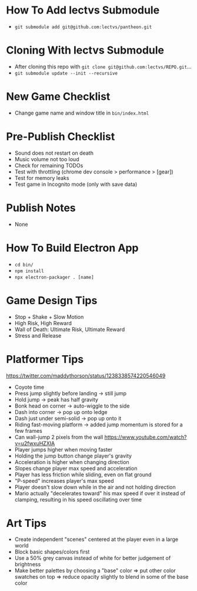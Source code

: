 # How To Add lectvs Submodule
- `git submodule add git@github.com:lectvs/pantheon.git`

# Cloning With lectvs Submodule
- After cloning this repo with `git clone git@github.com:lectvs/REPO.git`...
- `git submodule update --init --recursive`

# New Game Checklist
- Change game name and window title in `bin/index.html`

# Pre-Publish Checklist
- Sound does not restart on death
- Music volume not too loud
- Check for remaining TODOs
- Test with throttling (chrome dev console > performance > [gear])
- Test for memory leaks
- Test game in Incognito mode (only with save data)

# Publish Notes
- None

# How To Build Electron App
- `cd bin/`
- `npm install`
- `npx electron-packager . [name]`

# Game Design Tips
- Stop + Shake + Slow Motion
- High Risk, High Reward
- Wall of Death: Ultimate Risk, Ultimate Reward
- Stress and Release

# Platformer Tips
https://twitter.com/maddythorson/status/1238338574220546049
- Coyote time
- Press jump slightly before landing -> still jump
- Hold jump -> peak has half gravity
- Bonk head on corner -> auto-wiggle to the side
- Dash into corner -> pop up onto ledge
- Dash just under semi-solid -> pop up onto it
- Riding fast-moving platform -> added jump momentum is stored for a few frames
- Can wall-jump 2 pixels from the wall
https://www.youtube.com/watch?v=u2fwxuHZXIA
- Player jumps higher when moving faster
- Holding the jump button change player's gravity
- Acceleration is higher when changing direction
- Slopes change player max speed and acceleration
- Player has less friction while sliding, even on flat ground
- "P-speed" increases player's max speed
- Player doesn't slow down while in the air and not holding direction
- Mario actually "decelerates toward" his max speed if over it instead of clamping, resulting in his speed oscillating over time

# Art Tips
- Create independent "scenes" centered at the player even in a large world
- Block basic shapes/colors first
- Use a 50% grey canvas instead of white for better judgement of brightness
- Make better palettes by choosing a "base" color => put other color swatches on top => reduce opacity slightly to blend in some of the base color
